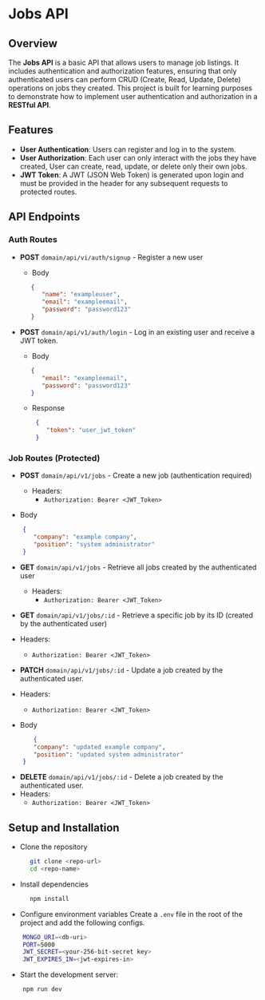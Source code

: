 # Jobs API

## Overview
The **Jobs API** is a basic API that allows users to manage job listings. It includes authentication and authorization
features, ensuring that only authenticated users can perform CRUD (Create, Read, Update, Delete) operations on jobs they created. 
This project is built for learning purposes to demonstrate how to implement user authentication and authorization in a **RESTful API**.


## Features

- **User Authentication**: Users can register and log in to the system.
- **User Authorization**: Each user can only interact with the jobs they have created, User can create, read, update,
or delete only their own jobs.
- **JWT Token**: A JWT (JSON Web Token) is generated upon login and must be provided in the header for any subsequent requests to protected routes.

## API Endpoints

### **Auth Routes**
- **POST** `domain/api/vi/auth/signup` - Register a new user
  - Body
  ```json
     {
        "name": "exampleuser",
        "email": "exampleemail",
        "password": "password123"
     }
    ```

- **POST** `domain/api/v1/auth/login` - Log in an existing user and receive a JWT token.
  - Body
  ```json
     {
        "email": "exampleemail",
        "password": "password123"
     }
    ```

  - Response
    ```json
     {
        "token": "user_jwt_token"
     }
    ```

    
### **Job Routes (Protected)**

- **POST** `domain/api/v1/jobs` - Create a new job (authentication required)
  - Headers:
    - `Authorization: Bearer <JWT_Token>`
  
 - Body
 ```json
     {
        "company": "example company",
        "position": "system administrator"
     }
   ```

- **GET** `domain/api/v1/jobs` - Retrieve all jobs created by the authenticated user
  - Headers:
    - `Authorization: Bearer <JWT_Token>`
 
 
- **GET** `domain/api/v1/jobs/:id` - Retrieve a specific job by its ID (created by the authenticated user)
 - Headers:
    - `Authorization: Bearer <JWT_Token>`

- **PATCH** `domain/api/v1/jobs/:id` - Update a job created by the authenticated user.
 - Headers:
    - `Authorization: Bearer <JWT_Token>`

 - Body
 ```json
        {
        "company": "updated example company",
        "position": "updated system administrator"
     }
   ```

- **DELETE** `domain/api/v1/jobs/:id` - Delete a job created by the authenticated user.
 - Headers:
    - `Authorization: Bearer <JWT_Token>`


## Setup and Installation

- Clone the repository

```bash
      git clone <repo-url>
      cd <repo-name>
```

- Install dependencies 

```bash 
      npm install 
```

- Configure environment variables 
Create a `.env` file in the root of the project and add the following configs.

```bash
    MONGO_URI=<db-uri>
    PORT=5000
    JWT_SECRET=<your-256-bit-secret key>
    JWT_EXPIRES_IN=<jwt-expires-in>
```

- Start the development server:

```bash
    npm run dev
```


